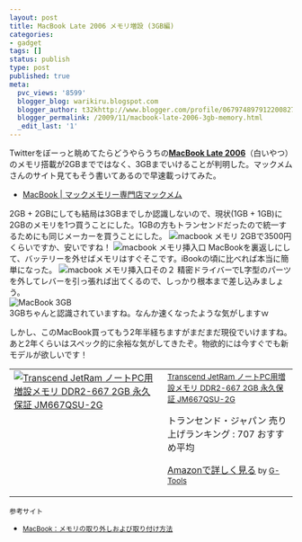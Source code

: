 ```yaml
---
layout: post
title: MacBook Late 2006 メモリ増設 (3GB編)
categories:
- gadget
tags: []
status: publish
type: post
published: true
meta:
  pvc_views: '8599'
  blogger_blog: warikiru.blogspot.com
  blogger_author: t32khttp://www.blogger.com/profile/06797489791220082722noreply@blogger.com
  blogger_permalink: /2009/11/macbook-late-2006-3gb-memory.html
  _edit_last: '1'
---
```

Twitterをぼーっと眺めてたらどうやらうちの<a style="font-weight: bold;" href="http://kakaku.com/spec/00209015296/">MacBook Late 2006</a>（白いやつ）のメモリ搭載が2GBまでではなく、3GBまでいけることが判明した。マックメムさんのサイト見てもそう書いてあるので早速載っけてみた。
<ul>
	<li><a href="http://www.macmem.com/mb.shtml#macbook">MacBook | マックメモリー専門店マックメム</a></li>
</ul>
2GB + 2GBにしても結局は3GBまでしか認識しないので、現状(1GB + 1GB)に2GBのメモリを1つ買うことにした。1GBの方もトランセンドだったので統一するためにも同じメーカーを買うことにした。

<img src="http://lh5.ggpht.com/_1drnogi3vdg/Su1zZOGbCVI/AAAAAAAAAps/9OXqjQbn1P0/1.jpg" alt="macbook メモリ" />
2GBで3500円くらいですか、安いですね！

<img src="http://lh3.ggpht.com/_1drnogi3vdg/Su1zZUccEsI/AAAAAAAAApw/CeKMSh_Y_gQ/2.jpg" alt="macbook メモリ挿入口" />
MacBookを裏返しにして、バッテリーを外せばメモリはすぐそこです。iBookの頃に比べれば本当に簡単になった。
<img src="http://lh5.ggpht.com/_1drnogi3vdg/Su1zZV-eMSI/AAAAAAAAAp0/oSjpQzmoRfo/3.jpg" alt="macbook メモリ挿入口その２" />
精密ドライバーでL字型のパーツを外してレバーを引っ張れば出てくるので、しっかり根本まで差し込みましょう。
<div><img src="http://lh6.ggpht.com/_1drnogi3vdg/Su2PkgLio2I/AAAAAAAAAp4/zGzXS-IFnF4/4.png" alt="MacBook 3GB" /></div>
3GBちゃんと認識されていますね。なんか速くなったような気がしますｗ

しかし、このMacBook買ってもう2年半経ちますがまだまだ現役でいけますね。あと2年くらいはスペック的に余裕な気がしてきたぞ。物欲的には今すぐでも新モデルが欲しいです！
<table border="0" cellpadding="5">
<tbody>
<tr>
<td valign="top"><a href="http://www.amazon.co.jp/exec/obidos/ASIN/B000Y9KLTW/warikiru-22/ref=nosim/" target="_blank"><img src="http://ecx.images-amazon.com/images/I/51GfT4B6pIL._SL160_.jpg" border="0" alt="Transcend JetRam ノートPC用増設メモリ DDR2-667 2GB 永久保証 JM667QSU-2G" /></a></td>
<td valign="top"><span style="font-size: 85%;"><a href="http://www.amazon.co.jp/Transcend-JetRam-%E3%83%8E%E3%83%BC%E3%83%88PC%E7%94%A8%E5%A2%97%E8%A8%AD%E3%83%A1%E3%83%A2%E3%83%AA-DDR2-667-JM667QSU-2G/dp/B000Y9KLTW%3FSubscriptionId%3D15SMZCTB9V8NGR2TW082%26tag%3Dwarikiru-22%26linkCode%3Dxm2%26camp%3D2025%26creative%3D165953%26creativeASIN%3DB000Y9KLTW" target="_blank">Transcend JetRam ノートPC用増設メモリ DDR2-667 2GB 永久保証 JM667QSU-2G</a><img src="http://www.blogger.com/%27http://www.assoc-amazon.jp/e/ir?t=" border="0" alt="''" width="1" height="1" /></span>

トランセンド・ジャパン
売り上げランキング : 707
おすすめ平均  <img src="http://g-images.amazon.com/images/G/01/detail/stars-4-5.gif" alt="" />

<a href="http://www.amazon.co.jp/Transcend-JetRam-%E3%83%8E%E3%83%BC%E3%83%88PC%E7%94%A8%E5%A2%97%E8%A8%AD%E3%83%A1%E3%83%A2%E3%83%AA-DDR2-667-JM667QSU-2G/dp/B000Y9KLTW%3FSubscriptionId%3D15SMZCTB9V8NGR2TW082%26tag%3Dwarikiru-22%26linkCode%3Dxm2%26camp%3D2025%26creative%3D165953%26creativeASIN%3DB000Y9KLTW" target="_blank">Amazonで詳しく見る</a><span style="font-size: 85%;"> </span><span style="font-size: 85%;">by <a href="http://www.goodpic.com/mt/aws/index.html">G-Tools</a></span></td>
</tr>
</tbody>
</table>
<span style="font-size: 85%;">
参考サイト
</span>
<ul>
	<li><span style="font-size: 85%;"><a href="http://support.apple.com/kb/HT1651?viewlocale=ja_JP">MacBook：メモリの取り外しおよび取り付け方法</a></span></li>
</ul>
